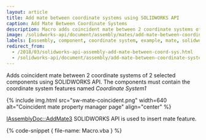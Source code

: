 ```yaml
---
layout: article
title: Add mate between coordinate systems using SOLIDWORKS API
caption: Add Mate Between Coordinate Systems
description: Macro adds coincident mate between 2 coordinate systems of 2 selected components
image: /solidworks-api/document/assembly/mates/add-mate-between-coordinate-systems/sw-mate-coincident.png
labels: [assembly, component, coordinate system, example, mate, solidworks api]
redirect_from:
  - /2018/03/solidworks-api-assembly-add-mate-between-coord-sys.html
  - /solidworks-api/document/assembly/add-mate-between-coordinate-systems
---
```

Adds coincident mate between 2 coordinate systems of 2 selected components using SOLIDWORKS API. The components must contain the coordinate system features named *Coordinate System1*

{% include img.html src="sw-mate-coincident.png" width=640 alt="Coincident mate property manager page" align="center" %}

[IAssemblyDoc::AddMate3](http://help.solidworks.com/2018/english/api/sldworksapi/solidworks.interop.sldworks~solidworks.interop.sldworks.iassemblydoc~addmate3.html) SOLIDWORKS API is used to insert mate feature.

{% code-snippet { file-name: Macro.vba } %}
